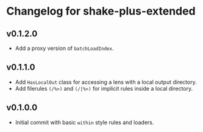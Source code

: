 # Changelog for shake-plus-extended

## v0.1.2.0

* Add a proxy version of `batchLoadIndex`.

## v0.1.1.0

* Add `HasLocalOut` class for accessing a lens with a local output directory.
* Add filerules `(/%>)` and `(/|%>)` for implicit rules inside a local directory.

## v0.1.0.0

* Initial commit with basic `within` style rules and loaders.
